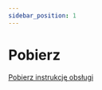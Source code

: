 ```yaml
---
sidebar_position: 1
---
```


# Pobierz
<a href="https://drive.google.com/file/d/1OlPugMkXZs40pTxULFpf6GV_cC19ZjH6/view?usp=share_link">Pobierz instrukcję obsługi</a>

